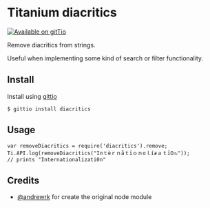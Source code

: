 # Titanium diacritics 

[![Available on gitTio](https://img.shields.io/badge/available_on-gitTio-00B4CC.svg?style=flat-square)](http://gitt.io/component/ti-diacritics)

Remove diacritics from strings.

Useful when implementing some kind of search or filter functionality.


## Install

Install using [gittio](http://gitt.io/)

~~~
$ gittio install diacritics
~~~


## Usage

~~~
var removeDiacritics = require('diacritics').remove;
Ti.API.log(removeDiacritics("Iлｔèｒｎåｔïｏｎɑｌíƶａｔï߀ԉ"));
// prints "Internationalizati0n"
~~~


## Credits

* [@andrewrk](https://github.com/andrewrk/node-diacritics) for create the original node module